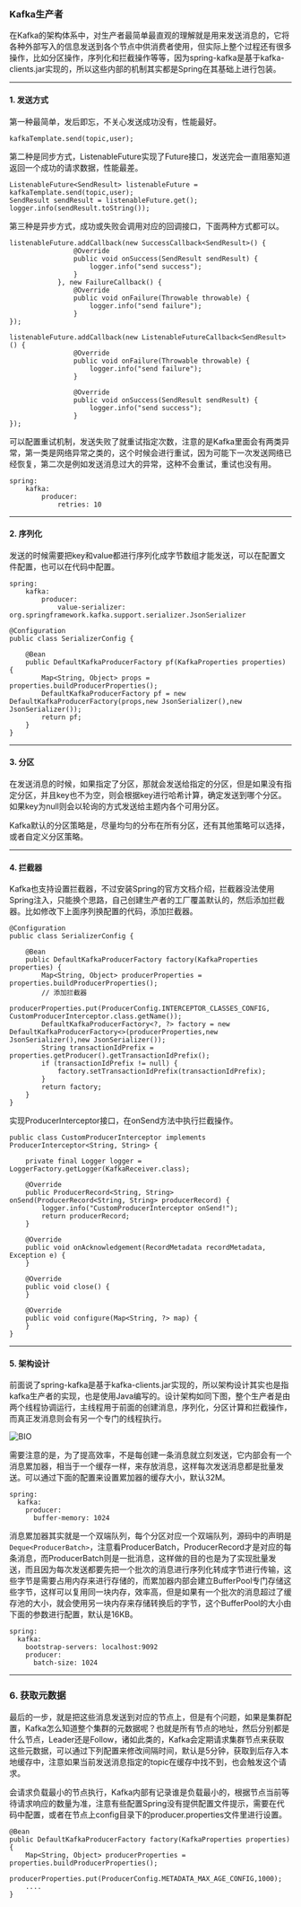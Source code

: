 ### Kafka生产者
在Kafka的架构体系中，对生产者最简单最直观的理解就是用来发送消息的，它将各种外部写入的信息发送到各个节点中供消费者使用，但实际上整个过程还有很多操作，比如分区操作，序列化和拦截操作等等，因为spring-kafka是基于kafka-clients.jar实现的，所以这些内部的机制其实都是Spring在其基础上进行包装。

---

#### 1. 发送方式

第一种最简单，发后即忘，不关心发送成功没有，性能最好。
```
kafkaTemplate.send(topic,user);
```

第二种是同步方式，ListenableFuture实现了Future接口，发送完会一直阻塞知道返回一个成功的请求数据，性能最差。
```
ListenableFuture<SendResult> listenableFuture = kafkaTemplate.send(topic,user);
SendResult sendResult = listenableFuture.get();
logger.info(sendResult.toString());
```

第三种是异步方式，成功或失败会调用对应的回调接口，下面两种方式都可以。
```
listenableFuture.addCallback(new SuccessCallback<SendResult>() {
                @Override
                public void onSuccess(SendResult sendResult) {
                    logger.info("send success");
                }
            }, new FailureCallback() {
                @Override
                public void onFailure(Throwable throwable) {
                    logger.info("send failure");
                }
});

listenableFuture.addCallback(new ListenableFutureCallback<SendResult>() {
                @Override
                public void onFailure(Throwable throwable) {
                    logger.info("send failure");
                }

                @Override
                public void onSuccess(SendResult sendResult) {
                    logger.info("send success");
                }
});
```

可以配置重试机制，发送失败了就重试指定次数，注意的是Kafka里面会有两类异常，第一类是网络异常之类的，这个时候会进行重试，因为可能下一次发送网络已经恢复，第二次是例如发送消息过大的异常，这种不会重试，重试也没有用。
```
spring:
    kafka:
        producer:
            retries: 10
```

---

#### 2. 序列化

发送的时候需要把key和value都进行序列化成字节数组才能发送，可以在配置文件配置，也可以在代码中配置。

```
spring:
    kafka:
        producer:
            value-serializer: org.springframework.kafka.support.serializer.JsonSerializer
```
```
@Configuration
public class SerializerConfig {

    @Bean
    public DefaultKafkaProducerFactory pf(KafkaProperties properties) {
        Map<String, Object> props = properties.buildProducerProperties();
        DefaultKafkaProducerFactory pf = new DefaultKafkaProducerFactory(props,new JsonSerializer(),new JsonSerializer());
        return pf;
    }
}
```
---

#### 3. 分区

在发送消息的时候，如果指定了分区，那就会发送给指定的分区，但是如果没有指定分区，并且key也不为空，则会根据key进行哈希计算，确定发送到哪个分区。如果key为null则会以轮询的方式发送给主题内各个可用分区。

Kafka默认的分区策略是，尽量均匀的分布在所有分区，还有其他策略可以选择，或者自定义分区策略。

---

#### 4. 拦截器

Kafka也支持设置拦截器，不过安装Spring的官方文档介绍，拦截器没法使用Spring注入，只能换个思路，自己创建生产者的工厂覆盖默认的，然后添加拦截器。比如修改下上面序列换配置的代码，添加拦截器。

```
@Configuration
public class SerializerConfig {

    @Bean
    public DefaultKafkaProducerFactory factory(KafkaProperties properties) {
        Map<String, Object> producerProperties = properties.buildProducerProperties();
        // 添加拦截器
        producerProperties.put(ProducerConfig.INTERCEPTOR_CLASSES_CONFIG, CustomProducerInterceptor.class.getName());
        DefaultKafkaProducerFactory<?, ?> factory = new DefaultKafkaProducerFactory<>(producerProperties,new JsonSerializer(),new JsonSerializer());
        String transactionIdPrefix = properties.getProducer().getTransactionIdPrefix();
        if (transactionIdPrefix != null) {
            factory.setTransactionIdPrefix(transactionIdPrefix);
        }
        return factory;
    }
}   
```

实现ProducerInterceptor接口，在onSend方法中执行拦截操作。
```
public class CustomProducerInterceptor implements ProducerInterceptor<String, String> {

    private final Logger logger = LoggerFactory.getLogger(KafkaReceiver.class);

    @Override
    public ProducerRecord<String, String> onSend(ProducerRecord<String, String> producerRecord) {
        logger.info("CustomProducerInterceptor onSend!");
        return producerRecord;
    }

    @Override
    public void onAcknowledgement(RecordMetadata recordMetadata, Exception e) {
    }

    @Override
    public void close() {
    }

    @Override
    public void configure(Map<String, ?> map) {
    }
}
```

---

#### 5. 架构设计

前面说了spring-kafka是基于kafka-clients.jar实现的，所以架构设计其实也是指kafka生产者的实现，也是使用Java编写的。设计架构如同下图，整个生产者是由两个线程协调运行，主线程用于前面的创建消息，序列化，分区计算和拦截操作，而真正发消息则会有另一个专门的线程执行。

![BIO](https://github.com/nemolpsky/note/raw/master/file/kafka/images/1.png)

需要注意的是，为了提高效率，不是每创建一条消息就立刻发送，它内部会有一个消息累加器，相当于一个缓存一样，来存放消息，这样每次发送消息都是批量发送。可以通过下面的配置来设置累加器的缓存大小，默认32M。

```
spring:
  kafka:
    producer:
      buffer-memory: 1024
```
消息累加器其实就是一个双端队列，每个分区对应一个双端队列，源码中的声明是```Deque<ProducerBatch>```，注意看ProducerBatch，ProducerRecord才是对应的每条消息，而ProducerBatch则是一批消息，这样做的目的也是为了实现批量发送，而且因为每次发送都要先把一个批次的消息进行序列化转成字节进行传输，这些字节是需要占用内存来进行存储的，而累加器内部会建立BufferPool专门存储这些字节，这样可以复用同一块内存，效率高，但是如果有一个批次的消息超过了缓存池的大小，就会使用另一块内存来存储转换后的字节，这个BufferPool的大小由下面的参数进行配置，默认是16KB。

```
spring:
  kafka:
    bootstrap-servers: localhost:9092
    producer:
      batch-size: 1024
```

---

### 6. 获取元数据

最后的一步，就是把这些消息发送到对应的节点上，但是有个问题，如果是集群配置，Kafka怎么知道整个集群的元数据呢？也就是所有节点的地址，然后分别都是什么节点，Leader还是Follow，诸如此类的，Kafka会定期请求集群节点来获取这些元数据，可以通过下列配置来修改间隔时间，默认是5分钟，获取到后存入本地缓存中，注意如果当前发送消息指定的topic在缓存中找不到，也会触发这个请求。

会请求负载最小的节点执行，Kafka内部有记录谁是负载最小的，根据节点当前等待请求响应的数量为准，注意有些配置Spring没有提供配置文件提示，需要在代码中配置，或者在节点上config目录下的producer.properties文件里进行设置。

```
@Bean
public DefaultKafkaProducerFactory factory(KafkaProperties properties) {
    Map<String, Object> producerProperties = properties.buildProducerProperties();
    producerProperties.put(ProducerConfig.METADATA_MAX_AGE_CONFIG,1000);
    ....
}

```